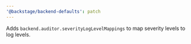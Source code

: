 ```yaml
---
'@backstage/backend-defaults': patch
---
```


Adds `backend.auditor.severityLogLevelMappings` to map severity levels to log levels.
